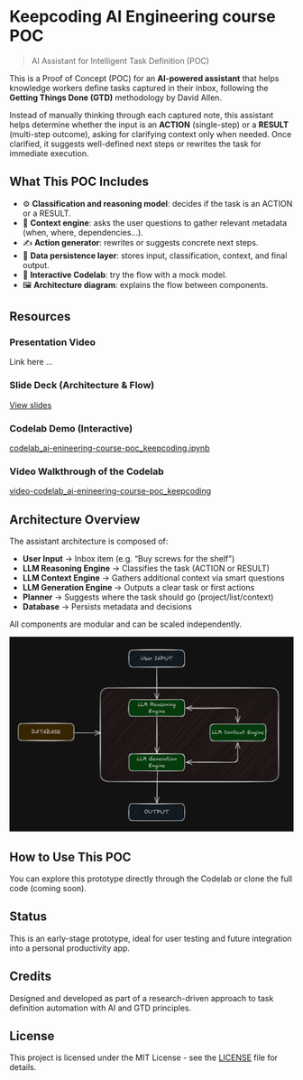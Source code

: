 # Keepcoding AI Engineering course POC

> AI Assistant for Intelligent Task Definition (POC)

This is a Proof of Concept (POC) for an **AI-powered assistant** that helps knowledge workers define tasks captured in their inbox, following the **Getting Things Done (GTD)** methodology by David Allen.

Instead of manually thinking through each captured note, this assistant helps determine whether the input is an **ACTION** (single-step) or a **RESULT** (multi-step outcome), asking for clarifying context only when needed. Once clarified, it suggests well-defined next steps or rewrites the task for immediate execution.

## What This POC Includes

- ⚙️ **Classification and reasoning model**: decides if the task is an ACTION or a RESULT.
- 🧠 **Context engine**: asks the user questions to gather relevant metadata (when, where, dependencies...).
- ✍️ **Action generator**: rewrites or suggests concrete next steps.
- 💾 **Data persistence layer**: stores input, classification, context, and final output.
- 🧪 **Interactive Codelab**: try the flow with a mock model.
- 🖼️ **Architecture diagram**: explains the flow between components.

## Resources

### Presentation Video  

Link here ...

### Slide Deck (Architecture & Flow)  

[View slides](https://view.genially.com/688347d156c297da43cffd05)

### Codelab Demo (Interactive)  

[codelab_ai-enineering-course-poc_keepcoding.ipynb](./codelab_ai-enineering-course-poc_keepcoding.ipynb)

### Video Walkthrough of the Codelab

[video-codelab_ai-enineering-course-poc_keepcoding](https://drive.google.com/file/d/1Tz2MA1xn1IBHIG3ID4BXVn5TIGBqULxN/view)

## Architecture Overview

The assistant architecture is composed of:

- **User Input** → Inbox item (e.g. “Buy screws for the shelf”)
- **LLM Reasoning Engine** → Classifies the task (ACTION or RESULT)
- **LLM Context Engine** → Gathers additional context via smart questions
- **LLM Generation Engine** → Outputs a clear task or first actions
- **Planner** → Suggests where the task should go (project/list/context)
- **Database** → Persists metadata and decisions

All components are modular and can be scaled independently.

![graph_poc-architecture](./graph_poc-architecture.png)

## How to Use This POC

You can explore this prototype directly through the Codelab or clone the full code (coming soon).

## Status

This is an early-stage prototype, ideal for user testing and future integration into a personal productivity app.

## Credits

Designed and developed as part of a research-driven approach to task definition automation with AI and GTD principles.

## License

This project is licensed under the MIT License - see the [LICENSE](./LICENSE) file for details.
